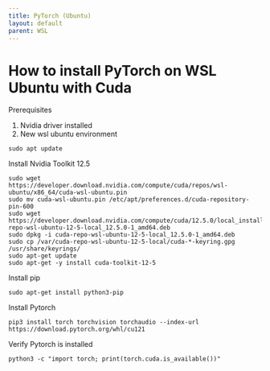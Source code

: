 ```yaml
---
title: PyTorch (Ubuntu)
layout: default
parent: WSL
---
```


# How to install PyTorch on WSL Ubuntu with Cuda
Prerequisites
1. Nvidia driver installed 
2. New wsl ubuntu environment


```
sudo apt update
```

Install Nvidia Toolkit 12.5
```
sudo wget https://developer.download.nvidia.com/compute/cuda/repos/wsl-ubuntu/x86_64/cuda-wsl-ubuntu.pin
sudo mv cuda-wsl-ubuntu.pin /etc/apt/preferences.d/cuda-repository-pin-600
sudo wget https://developer.download.nvidia.com/compute/cuda/12.5.0/local_installers/cuda-repo-wsl-ubuntu-12-5-local_12.5.0-1_amd64.deb
sudo dpkg -i cuda-repo-wsl-ubuntu-12-5-local_12.5.0-1_amd64.deb
sudo cp /var/cuda-repo-wsl-ubuntu-12-5-local/cuda-*-keyring.gpg /usr/share/keyrings/
sudo apt-get update
sudo apt-get -y install cuda-toolkit-12-5
```

Install pip
```
sudo apt-get install python3-pip
```

Install Pytorch
```
pip3 install torch torchvision torchaudio --index-url https://download.pytorch.org/whl/cu121
```

Verify Pytorch is installed
```
python3 -c "import torch; print(torch.cuda.is_available())"
```
